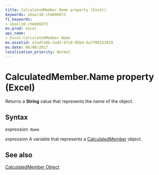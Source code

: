 ```yaml
---
title: CalculatedMember.Name property (Excel)
keywords: vbaxl10.chm686073
f1_keywords:
- vbaxl10.chm686073
ms.prod: excel
api_name:
- Excel.CalculatedMember.Name
ms.assetid: e7adfa0b-2ad3-67c8-95bd-6a7f08153819
ms.date: 06/08/2017
localization_priority: Normal
---
```



# CalculatedMember.Name property (Excel)

Returns a  **String** value that represents the name of the object.


## Syntax

_expression_. `Name`

_expression_ A variable that represents a [CalculatedMember](Excel.CalculatedMember.md) object.


## See also


[CalculatedMember Object](Excel.CalculatedMember.md)

